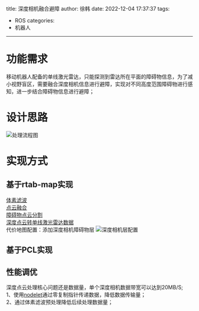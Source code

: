 title: 深度相机融合避障
author: 徐韩
date: 2022-12-04 17:37:37
tags:
  - ROS
categories:
  - 机器人
---
# 功能需求
移动机器人配备的单线激光雷达，只能探测到雷达所在平面的障碍物信息，为了减小视野盲区，需要融合深度相机信息进行避障，实现对不同高度范围障碍物进行感知，进一步结合障碍物信息进行避障；

# 设计思路

![处理流程图](https://cdn.jsdelivr.net/gh/XuHan-pro/picx-images-hosting@master/深度相机融合框图.54xm9h2egb.webp) 

# 实现方式  

## 基于rtab-map实现  
[体素滤波](http://wiki.ros.org/rtabmap_ros/melodic_and_older#rtabmap_ros.2Fpoint_cloud_xyz)  
[点云融合](http://wiki.ros.org/rtabmap_ros/melodic_and_older#rtabmap_ros.2Fpoint_cloud_aggregator)  
[障碍物点云分割](http://wiki.ros.org/rtabmap_ros/melodic_and_older#rtabmap_ros.2Fobstacles_detection)  
[深度点云转单线激光雷达数据](pointcloud_to_laserscan)  
代价地图配置：添加深度相机障碍物层
![深度相机层配置](https://cdn.jsdelivr.net/gh/XuHan-pro/picx-images-hosting@master/深度相机层配置.54xmaem4as.webp)

## 基于PCL实现

## 性能调优
深度点云处理核心问题还是数据量，单个深度相机数据带宽可以达到20MB/S;  
1、使用[nodelet](http://wiki.ros.org/nodelet)通过零复制指针传递数据，降低数据传输量；  
2、通过体素滤波预处理降低后续处理数据量；